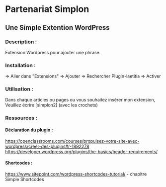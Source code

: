# Partenariat Simplon
## Une Simple Extention WordPress

### Description :

Extension Wordpress pour ajouter une phrase.

### Installation :

=> Aller dans "Extensions"
=> Ajouter
=> Rechercher Plugin-laetitia
=> Activer
### Utilisation :

Dans chaque articles ou pages ou vous souhaitez insérer mon extension,
Veuillez écrire [simplon2] (avec les crochets)

### Ressources :
#### Déclaration du plugin :
https://openclassrooms.com/courses/propulsez-votre-site-avec-wordpress/creer-des-plugins#r-1892278  
https://developer.wordpress.org/plugins/the-basics/header-requirements/

#### Shortcodes :
https://www.sitepoint.com/wordpress-shortcodes-tutorial/ - chapitre Simple Shortcodes 
